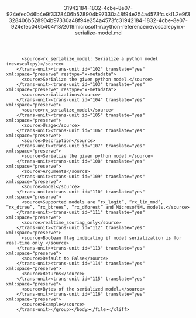 <?xml version="1.0"?><xliff version="1.2" xmlns="urn:oasis:names:tc:xliff:document:1.2" xmlns:xsi="http://www.w3.org/2001/XMLSchema-instance" xsi:schemaLocation="urn:oasis:names:tc:xliff:document:1.2 xliff-core-1.2-transitional.xsd"><file datatype="xml" original="rx-serialize-model.md" source-language="en-US" target-language="en-US"><header><tool tool-id="mdxliff" tool-name="mdxliff" tool-version="1.0-d1654b2" tool-company="Microsoft" /><xliffext:skl_file_name xmlns:xliffext="urn:microsoft:content:schema:xliffextensions">31942184-1832-4cbe-8e07-924efec046b4e9f3328406b528904b97330a48f94e254a4573fc.skl</xliffext:skl_file_name><xliffext:version xmlns:xliffext="urn:microsoft:content:schema:xliffextensions">1.2</xliffext:version><xliffext:ms.openlocfilehash xmlns:xliffext="urn:microsoft:content:schema:xliffextensions">e9f3328406b528904b97330a48f94e254a4573fc</xliffext:ms.openlocfilehash><xliffext:ms.sourcegitcommit xmlns:xliffext="urn:microsoft:content:schema:xliffextensions">31942184-1832-4cbe-8e07-924efec046b4</xliffext:ms.sourcegitcommit><xliffext:ms.lasthandoff xmlns:xliffext="urn:microsoft:content:schema:xliffextensions">04/18/2019</xliffext:ms.lasthandoff><xliffext:ms.openlocfilepath xmlns:xliffext="urn:microsoft:content:schema:xliffextensions">microsoft-r\python-reference\revoscalepy\rx-serialize-model.md</xliffext:ms.openlocfilepath></header><body><group id="content" extype="content"><trans-unit id="101" translate="yes" xml:space="preserve" restype="x-metadata">
          <source>rx_serialize_model: Serialize a python model (revoscalepy)</source>
        </trans-unit><trans-unit id="102" translate="yes" xml:space="preserve" restype="x-metadata">
          <source>Serialize the given python model.</source>
        </trans-unit><trans-unit id="103" translate="yes" xml:space="preserve" restype="x-metadata">
          <source>serialization</source>
        </trans-unit><trans-unit id="104" translate="yes" xml:space="preserve">
          <source>rx_serialize_model</source>
        </trans-unit><trans-unit id="105" translate="yes" xml:space="preserve">
          <source>Usage</source>
        </trans-unit><trans-unit id="106" translate="yes" xml:space="preserve">
          <source>Description</source>
        </trans-unit><trans-unit id="107" translate="yes" xml:space="preserve">
          <source>Serialize the given python model.</source>
        </trans-unit><trans-unit id="108" translate="yes" xml:space="preserve">
          <source>Arguments</source>
        </trans-unit><trans-unit id="109" translate="yes" xml:space="preserve">
          <source>model</source>
        </trans-unit><trans-unit id="110" translate="yes" xml:space="preserve">
          <source>Supported models are “rx_logit”, “rx_lin_mod”, “rx_dtree”, “rx_btrees”, “rx_dforest” and MicrosoftML models.</source>
        </trans-unit><trans-unit id="111" translate="yes" xml:space="preserve">
          <source>realtime_scoring_only</source>
        </trans-unit><trans-unit id="112" translate="yes" xml:space="preserve">
          <source>Boolean flag indicating if model serialization is for real-time only.</source>
        </trans-unit><trans-unit id="113" translate="yes" xml:space="preserve">
          <source>Default to False</source>
        </trans-unit><trans-unit id="114" translate="yes" xml:space="preserve">
          <source>Returns</source>
        </trans-unit><trans-unit id="115" translate="yes" xml:space="preserve">
          <source>Bytes of the serialized model.</source>
        </trans-unit><trans-unit id="116" translate="yes" xml:space="preserve">
          <source>Example</source>
        </trans-unit></group></body></file></xliff>